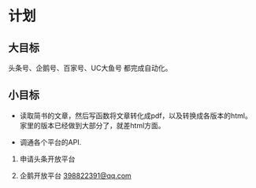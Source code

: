 # 计划
## 大目标
头条号、企鹅号、百家号、UC大鱼号 都完成自动化。

## 小目标
- 读取简书的文章，然后写函数将文章转化成pdf，以及转换成各版本的html。
家里的版本已经做到大部分了，就差html方面。

- 调通各个平台的API.
1. 申请头条开放平台

2. 企鹅开放平台
398822391@qq.com